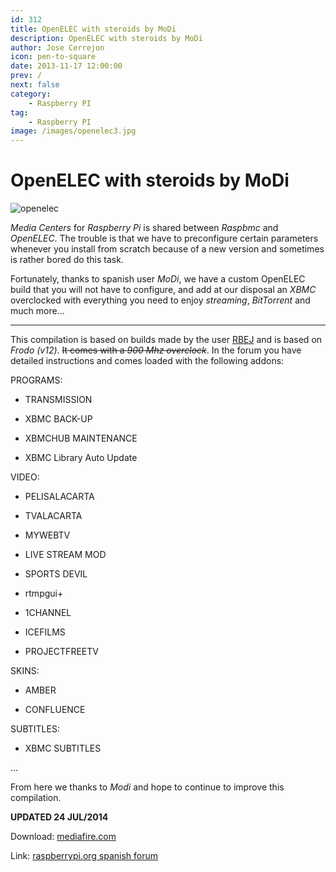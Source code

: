 ```yaml
---
id: 312
title: OpenELEC with steroids by MoDi
description: OpenELEC with steroids by MoDi
author: Jose Cerrejon
icon: pen-to-square
date: 2013-11-17 12:00:00
prev: /
next: false
category:
    - Raspberry PI
tag:
    - Raspberry PI
image: /images/openelec3.jpg
---
```


# OpenELEC with steroids by MoDi

![openelec](/images/openelec3.jpg)

_Media Centers_ for _Raspberry Pi_ is shared between _Raspbmc_ and _OpenELEC_. The trouble is that we have to preconfigure certain parameters whenever you install from scratch because of a new version and sometimes is rather bored do this task.

Fortunately, thanks to spanish user _MoDi_, we have a custom OpenELEC build that you will not have to configure, and add at our disposal an _XBMC_ overclocked with everything you need to enjoy _streaming_, _BitTorrent_ and much more...

---

This compilation is based on builds made by the user [RBEJ](https://netlir.dk/rbej/builds/index.php) and is based on _Frodo (v12)_. ~~It comes with a _900 Mhz overclock_~~. In the forum you have detailed instructions and comes loaded with the following addons:

PROGRAMS:

-   TRANSMISSION

-   XBMC BACK-UP

-   XBMCHUB MAINTENANCE

-   XBMC Library Auto Update

VIDEO:

-   PELISALACARTA

-   TVALACARTA

-   MYWEBTV

-   LIVE STREAM MOD

-   SPORTS DEVIL

-   rtmpgui+

-   1CHANNEL

-   ICEFILMS

-   PROJECTFREETV

SKINS:

-   AMBER

-   CONFLUENCE

SUBTITLES:

-   XBMC SUBTITLES

...

From here we thanks to _Modi_ and hope to continue to improve this compilation.

**UPDATED 24 JUL/2014**

Download: [mediafire.com](https://www.mediafire.com/download/zloy1vxwd81t4t4/OpenElec_MoDi_v12.1.rar)

Link: [raspberrypi.org spanish forum](https://www.raspberrypi.org/phpBB3/viewtopic.php?p=490147#p490147)
